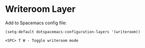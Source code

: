 # Writeroom Layer

Add to Spacemacs config file:

```
(setq-default dotspacemacs-configuration-layers '(writeroom))
```

```
<SPC> T W - Toggle writeroom mode
```
